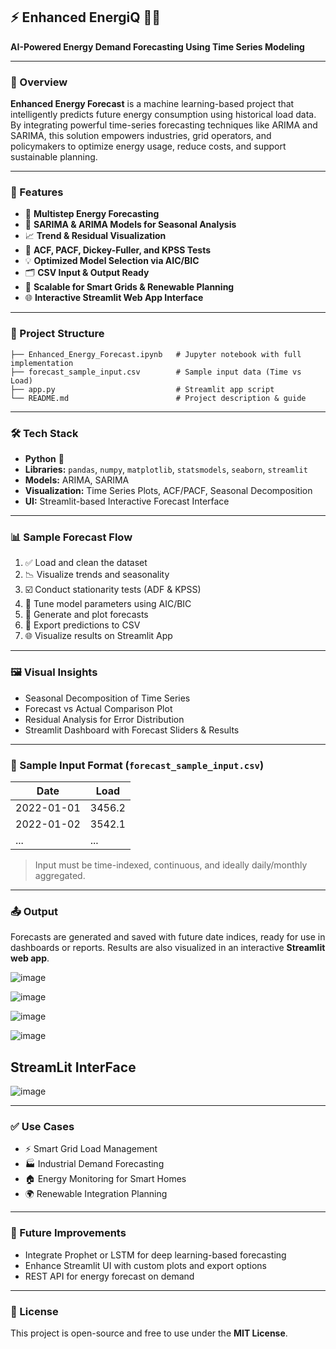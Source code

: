 ## ⚡ Enhanced EnergiQ 🔋🔮

**AI-Powered Energy Demand Forecasting Using Time Series Modeling**

---

### 📌 Overview

**Enhanced Energy Forecast** is a machine learning-based project that intelligently predicts future energy consumption using historical load data. By integrating powerful time-series forecasting techniques like ARIMA and SARIMA, this solution empowers industries, grid operators, and policymakers to optimize energy usage, reduce costs, and support sustainable planning.

---

### 🚀 Features

* 🔢 **Multistep Energy Forecasting**
* 🧠 **SARIMA & ARIMA Models for Seasonal Analysis**
* 📈 **Trend & Residual Visualization**
* 🧪 **ACF, PACF, Dickey-Fuller, and KPSS Tests**
* 💡 **Optimized Model Selection via AIC/BIC**
* 🗂️ **CSV Input & Output Ready**
* 🌱 **Scalable for Smart Grids & Renewable Planning**
* 🌐 **Interactive Streamlit Web App Interface**

---

### 📂 Project Structure

```
├── Enhanced_Energy_Forecast.ipynb   # Jupyter notebook with full implementation
├── forecast_sample_input.csv        # Sample input data (Time vs Load)
├── app.py                           # Streamlit app script
└── README.md                        # Project description & guide
```

---

### 🛠️ Tech Stack

* **Python** 🐍
* **Libraries:** `pandas`, `numpy`, `matplotlib`, `statsmodels`, `seaborn`, `streamlit`
* **Models:** ARIMA, SARIMA
* **Visualization:** Time Series Plots, ACF/PACF, Seasonal Decomposition
* **UI:** Streamlit-based Interactive Forecast Interface

---

### 📊 Sample Forecast Flow

1. ✅ Load and clean the dataset
2. 📉 Visualize trends and seasonality
3. ☑️ Conduct stationarity tests (ADF & KPSS)
4. 🧰 Tune model parameters using AIC/BIC
5. 🔮 Generate and plot forecasts
6. 📝 Export predictions to CSV
7. 🌐 Visualize results on Streamlit App

---

### 🖼️ Visual Insights

* Seasonal Decomposition of Time Series
* Forecast vs Actual Comparison Plot
* Residual Analysis for Error Distribution
* Streamlit Dashboard with Forecast Sliders & Results

---

### 🧪 Sample Input Format (`forecast_sample_input.csv`)

| Date       | Load   |
| ---------- | ------ |
| 2022-01-01 | 3456.2 |
| 2022-01-02 | 3542.1 |
| ...        | ...    |

> Input must be time-indexed, continuous, and ideally daily/monthly aggregated.

---

### 📤 Output

Forecasts are generated and saved with future date indices, ready for use in dashboards or reports. Results are also visualized in an interactive **Streamlit web app**.

![image](https://github.com/user-attachments/assets/a57b30b2-1a66-451c-96a5-7ead3598db0f)

![image](https://github.com/user-attachments/assets/5e34e5d3-a6e0-45ba-9ec4-26c260931edc)

![image](https://github.com/user-attachments/assets/333a6a75-d93a-4b25-891e-cfdd98877380)

![image](https://github.com/user-attachments/assets/40690736-01ef-4080-bd2d-c15c16da737c)

## StreamLit InterFace

![image](https://github.com/user-attachments/assets/06f7c09f-7347-4c59-80cc-7b55998b17c0)

---

### ✅ Use Cases

* ⚡ Smart Grid Load Management
* 🏭 Industrial Demand Forecasting
* 🏠 Energy Monitoring for Smart Homes
* 🌍 Renewable Integration Planning

---

### 📌 Future Improvements

* Integrate Prophet or LSTM for deep learning-based forecasting
* Enhance Streamlit UI with custom plots and export options
* REST API for energy forecast on demand

---

### 📃 License

This project is open-source and free to use under the **MIT License**.
